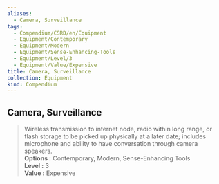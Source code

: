 ```yaml
---
aliases:
  - Camera, Surveillance
tags:
  - Compendium/CSRD/en/Equipment
  - Equipment/Contemporary
  - Equipment/Modern
  - Equipment/Sense-Enhancing-Tools
  - Equipment/Level/3
  - Equipment/Value/Expensive
title: Camera, Surveillance
collection: Equipment
kind: Compendium
---
```

## Camera, Surveillance  
  
>Wireless transmission to internet node, radio within long range, or flash storage to be picked up physically at a later date; includes microphone and ability to have conversation through camera speakers.  
> **Options :** Contemporary, Modern, Sense-Enhancing Tools  
> **Level :** 3  
> **Value :** Expensive